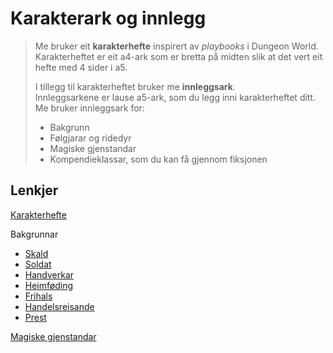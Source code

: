 # Karakterark og innlegg

> Me bruker eit **karakterhefte** inspirert av *playbooks* i Dungeon World.   
> Karakterheftet er eit a4-ark som er bretta på midten slik at det vert eit hefte med 4 sider i a5.  
>
> I tillegg til karakterheftet bruker me **innleggsark**.  
> Innleggsarkene er lause a5-ark, som du legg inni karakterheftet ditt.  
> Me bruker innleggsark for:  
>  - Bakgrunn
>  - Følgjarar og ridedyr
>  - Magiske gjenstandar
>  - Kompendieklassar, som du kan få gjennom fiksjonen
 
## Lenkjer

[Karakterhefte](https://www.lenke.com)

Bakgrunnar
  - [Skald](https://www.lenke.com)
  - [Soldat](https://www.lenke.com)
  - [Handverkar](https://www.lenke.com)
  - [Heimføding](https://www.lenke.com)
  - [Frihals](https://www.lenke.com)
  - [Handelsreisande](https://www.lenke.com)
  - [Prest](https://www.lenke.com)
 
[Magiske gjenstandar](https://www.lenke.com)
